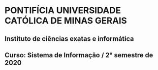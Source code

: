# PONTIFÍCIA UNIVERSIDADE CATÓLICA DE MINAS GERAIS

## Instituto de ciências exatas e informática

## Curso: Sistema de Informação / 2° semestre de 2020

##
